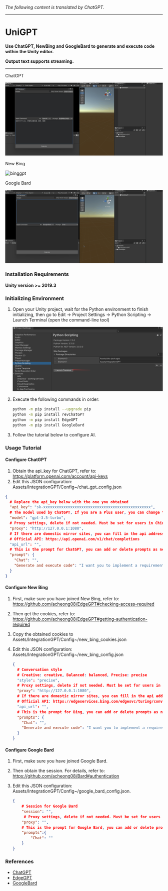 *The following content is translated by ChatGPT.*

---

# UniGPT

**Use ChatGPT, NewBing and GoogleBard to generate and execute code within the Unity editor.**

**Output text supports streaming.**

------

ChatGPT

![chatgpt](Screenshots/chatgpt.gif)

New Bing

![binggpt](Screenshots/binggpt.gif)

Google Bard

![bard](Screenshots/bard.gif)



### Installation Requirements

**Unity version >= 2019.3**

### Initializing Environment

1. Open your Unity project, wait for the Python environment to finish initializing, then go to Edit -> Project Settings -> Python Scripting -> Launch Terminal (open the command-line tool)

   ![image-20230324020733689](Screenshots/image-20230324020733689.png)

2. Execute the following commands in order:

   ```bash
   python -m pip install --upgrade pip
   python -m pip install revChatGPT
   python -m pip install EdgeGPT
   python -m pip install GoogleBard
   ```

3. Follow the tutorial below to configure AI.

### Usage Tutorial

#### Configure ChatGPT

1. Obtain the api_key for ChatGPT, refer to: https://platform.openai.com/account/api-keys
2. Edit this JSON configuration: Assets/IntegrationGPT/Config~/chat_gpt_config.json

```json
{
  # Replace the api_key below with the one you obtained
  "api_key": "sk-xxxxxxxxxxxxxxxxxxxxxxxxxxxxxxxxxxxxxxxxxxxxxxxx",
  # The model used by ChatGPT, If you are a Plus user, you can change the model to gpt-4.
  "model": "gpt-3.5-turbo",
  # Proxy settings, delete if not needed. Must be set for users in China to access the openai API.
  "proxy": "http://127.0.0.1:1080",
  # If there are domestic mirror sites, you can fill in the api address here
  # Official API: https://api.openai.com/v1/chat/completions
  "api_url": "",
  # This is the prompt for ChatGPT, you can add or delete prompts as needed
  "prompt": {
    "Chat": "",
	"Generate and execute code": "I want you to implement a requirement in Unity and then reply with the code. You need to write the implementation logic in the Test static method of the TemplateClass, and correctly reference the namespace. I hope I don't need to set anything, and I can get the correct results by manually calling the Test method. I hope you only reply with the code, not any other content, and don't add comments.\nMy first requirement is\n"
  }
}
```

#### Configure New Bing

1. First, make sure you have joined New Bing, refer to: https://github.com/acheong08/EdgeGPT#checking-access-required

2. Then get the cookies, refer to: https://github.com/acheong08/EdgeGPT#getting-authentication-required

3. Copy the obtained cookies to Assets/IntegrationGPT/Config~/new_bing_cookies.json

4. Edit this JSON configuration: Assets/IntegrationGPT/Config~/new_bing_config.json

   ```json
   {
     # Conversation style
     # Creative: creative, Balanced: balanced, Precise: precise
     "style": "precise",
     # Proxy settings, delete if not needed. Must be set for users in China to access the Bing API.
     "proxy": "http://127.0.0.1:1080",
     # If there are domestic mirror sites, you can fill in the api address here
     # Official API: https://edgeservices.bing.com/edgesvc/turing/conversation/create
     "api_url": "",
     # This is the prompt for Bing, you can add or delete prompts as needed
     "prompts": {
       "Chat": "",
       "Generate and execute code": "I want you to implement a requirement in Unity and then reply with the code. You need to write the implementation logic in the Test static method of the TemplateClass, and correctly reference the namespace. I hope I don't need to set anything, and I can get the correct results by manually calling the Test method. I hope you only reply with the code, not any other content, and don't add comments.\nMy first requirement is\n"
     }
   }
   ```

#### Configure Google Bard

1. First, make sure you have joined Google Bard.

2. Then obtain the session. For details, refer to: https://github.com/acheong08/Bard#authentication

3. Edit this JSON configuration: Assets/IntegrationGPT/Config~/google_bard_config.json.

   ```json
   {
       # Session for Google Bard
       "session": "",
        # Proxy settings, delete if not needed. Must be set for users in China to access the Google API
       "proxy": "",
       # This is the prompt for Google Bard, you can add or delete prompts as needed
       "prompts":{
           "Chat": ""
       }
   }
   ```

   



### References

- [ChatGPT](https://github.com/acheong08/ChatGPT)
- [EdgeGPT](https://github.com/acheong08/EdgeGPT)
- [GoogleBard](https://github.com/acheong08/Bard)